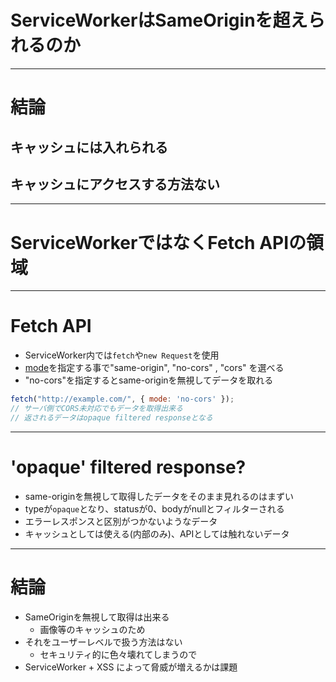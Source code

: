 # ServiceWorkerはSameOriginを超えられるのか


-----

# 結論

## キャッシュには入れられる

## キャッシュにアクセスする方法ない

-----

# ServiceWorkerではなくFetch APIの領域

-----

# Fetch API

- ServiceWorker内では`fetch`や`new Request`を使用
- [mode](https://fetch.spec.whatwg.org/#requestmode "mode")を指定する事で"same-origin", "no-cors" , "cors" を選べる
- "no-cors"を指定するとsame-originを無視してデータを取れる

```js
fetch("http://example.com/", { mode: 'no-cors' });
// サーバ側でCORS未対応でもデータを取得出来る
// 返されるデータはopaque filtered responseとなる
```

-----

# 'opaque' filtered response?

- same-originを無視して取得したデータをそのまま見れるのはまずい
- typeが`opaque`となり、statusが0、bodyがnullとフィルターされる
- エラーレスポンスと区別がつかないようなデータ
- キャッシュとしては使える(内部のみ)、APIとしては触れないデータ

----

# 結論

- SameOriginを無視して取得は出来る
	- 画像等のキャッシュのため
- それをユーザーレベルで扱う方法はない
	- セキュリティ的に色々壊れてしまうので
- ServiceWorker + XSS によって脅威が増えるかは課題